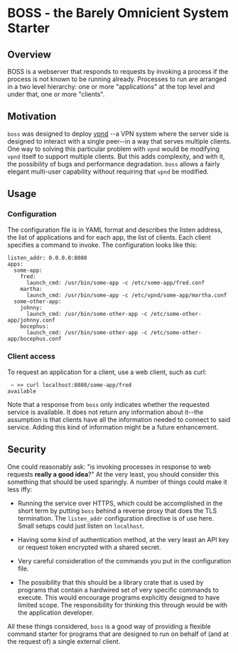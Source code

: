 # BOSS - the Barely Omnicient System Starter

## Overview
BOSS is a webserver that responds to requests by invoking a process if
the process is not known to be running already. Processes to run are
arranged in a two level hierarchy: one or more "applications" at the
top level and under that, one or more "clients".

## Motivation
`boss` was designed to deploy [vpnd](https://github.com/cmusser/vpnd)
--a VPN system where the server side is designed to interact with a
single peer--in a way that serves multiple clients. One way to solving
this particular problem with `vpnd` would be modifying `vpnd` itself
to support multiple clients.  But this adds complexity, and with it,
the possibility of bugs and performance degradation. `boss` allows a
fairly elegant multi-user capability without requiring that `vpnd` be
modified.

## Usage

### Configuration

The configuration file is in YAML format and describes the listen
address, the list of applications and for each app, the list of
clients. Each client specifies a command to invoke. The configuration
looks like this:

    listen_addr: 0.0.0.0:8080
    apps:
      some-app:
        fred:
          launch_cmd: /usr/bin/some-app -c /etc/some-app/fred.conf
        martha:
          launch_cmd: /usr/bin/some-app -c /etc/vpnd/some-app/martha.conf
      some-other-app:
        johnny:
          launch_cmd: /usr/bin/some-other-app -c /etc/some-other-app/johnny.conf
        bocephus:
          launch_cmd: /usr/bin/some-other-app -c /etc/some-other-app/bocephus.conf

### Client access

To request an application for a client, use a web client, such as curl:

	 ~ >> curl localhost:8080/some-app/fred
    available

Note that a response from `boss` only indicates whether the requested
service is available. It does not return any information about
it--the assumption is that clients have all the information needed to
connect to said service. Adding this kind of information might be a
future enhancement.

## Security
One could reasonably ask: "is invoking processes in response to web
requests __really a good idea__?" At the very least, you should
consider this something that should be used sparingly. A number of
things could make it less iffy:

- Running the service over HTTPS, which could be accomplished in the
  short term by putting `boss` behind a reverse proxy that does
  the TLS termination. The `listen_addr` configuration directive
  is of use here. Small setups could just listen on `localhost`.
  
- Having some kind of authentication method, at the very least an API
  key or request token encrypted with a shared secret.
  
- Very careful consideration of the commands you put in the
  configuration file.
  
- The possibility that this should be a library crate that is used by
  programs that contain a hardwired set of very specific commands to
  execute.  This would encourage programs explicitly designed
  to have limited scope. The responsibility for thinking this through
  would be with the application developer.

All these things considered, `boss` is a good way of providing a
flexible command starter for programs that are designed to run on
behalf of (and at the request of) a single external client.

